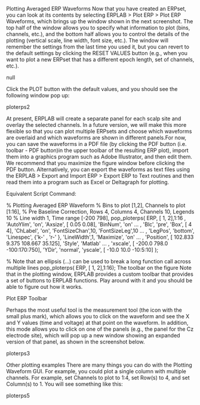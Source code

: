 Plotting Averaged ERP Waveforms
Now that you have created an ERPset, you can look at its contents by selecting ERPLAB > Plot ERP > Plot ERP Waveforms, which brings up the window shown in the next screenshot. The top half of the window allows you to specify what information to plot (bins, channels, etc.), and the bottom half allows you to control the details of the plotting (vertical scale, line width, font size, etc.). The window will remember the settings from the last time you used it, but you can revert to the default settings by clicking the RESET VALUES button (e.g., when you want to plot a new ERPset that has a different epoch length, set of channels, etc.).

null

Click the PLOT button with the default values, and you should see the following window pop up:

ploterps2

At present, ERPLAB will create a separate panel for each scalp site and overlay the selected channels. In a future version, we will make this more flexible so that you can plot multiple ERPsets and choose which waveforms are overlaid and which waveforms are shown in different panels.For now, you can save the waveforms in a PDF file (by clicking the PDF button (i.e. toolbar - PDF button)in the upper toolbar of the resulting ERP plot), import them into a graphics program such as Adobe Illustrator, and then edit them. We recommend that you maximize the figure window before clicking the PDF button. Alternatively, you can export the waveforms as text files using the ERPLAB > Export and Import ERP > Export ERP to Text routines and then read them into a program such as Excel or Deltagraph for plotting.

Equivalent Script Command:

% Plotting Averaged ERP Waveform
% Bins to plot [1,2], Channels to plot [1:16],
% Pre Baseline Correction, Rows 4, Columns 4, Channels 10, Legends 10
% Line width 1, Time range [-200 798],
pop_ploterps( ERP, [ 1, 2],1:16 , 'AutoYlim', 'on', 'Axsize', [ 0.05 0.08], 'BinNum', 'on'                ...
            , 'Blc', 'pre', 'Box', [ 4 4], 'ChLabel', 'on', 'FontSizeChan',10, 'FontSizeLeg',10           ...
            , 'LegPos', 'bottom', 'Linespec', {'k-' , 'r-' }, 'LineWidth',1, 'Maximize', 'on'             ...
            , 'Position', [ 102.833 9.375 108.667 35.125], 'Style', 'Matlab'                              ...
            , 'xscale', [ -200.0 798.0 -100:170:750], 'YDir', 'normal', 'yscale', [ -10.0 10.0 -10:5:10]  );

% Note that an ellipsis (...) can be used to break a long function call across multiple lines
pop_ploterps( ERP, [ 1, 2],1:16);
The toolbar on the figure
Note that in the plotting window, ERPLAB provides a custom toolbar that provides a set of buttons to ERPLAB functions. Play around with it and you should be able to figure out how it works. 

Plot ERP Toolbar

Perhaps the most useful tool is the measurement tool (the icon with the small plus mark), which allows you to click on the waveform and see the X and Y values (time and voltage) at that point on the waveform. In addition, this mode allows you to click on one of the panels (e.g., the panel for the Cz electrode site), which will pop up a new window showing an expanded version of that panel, as shown in the screenshot below.

ploterps3

Other plotting examples
There are many things you can do with the Plotting Waveform GUI. For example, you could plot a single column with multiple channels. For example, set Channels to plot to 1:4, set Row(s) to 4, and set Column(s) to 1. You will see something like this:

ploterps5
